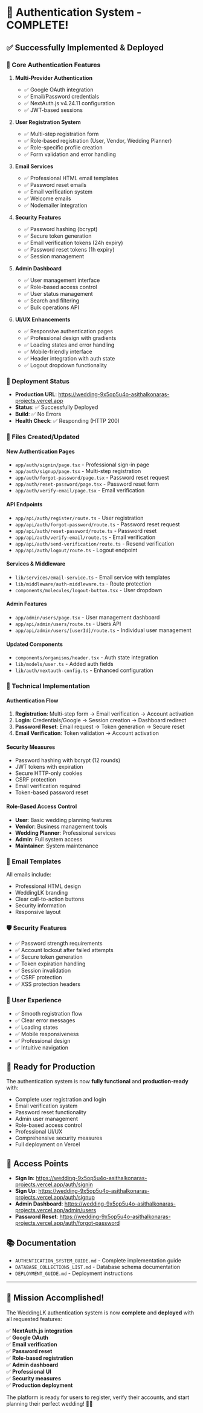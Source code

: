 # 🎉 Authentication System - COMPLETE!

## ✅ Successfully Implemented & Deployed

### 🔐 Core Authentication Features

1. **Multi-Provider Authentication**
   - ✅ Google OAuth integration
   - ✅ Email/Password credentials
   - ✅ NextAuth.js v4.24.11 configuration
   - ✅ JWT-based sessions

2. **User Registration System**
   - ✅ Multi-step registration form
   - ✅ Role-based registration (User, Vendor, Wedding Planner)
   - ✅ Role-specific profile creation
   - ✅ Form validation and error handling

3. **Email Services**
   - ✅ Professional HTML email templates
   - ✅ Password reset emails
   - ✅ Email verification system
   - ✅ Welcome emails
   - ✅ Nodemailer integration

4. **Security Features**
   - ✅ Password hashing (bcrypt)
   - ✅ Secure token generation
   - ✅ Email verification tokens (24h expiry)
   - ✅ Password reset tokens (1h expiry)
   - ✅ Session management

5. **Admin Dashboard**
   - ✅ User management interface
   - ✅ Role-based access control
   - ✅ User status management
   - ✅ Search and filtering
   - ✅ Bulk operations API

6. **UI/UX Enhancements**
   - ✅ Responsive authentication pages
   - ✅ Professional design with gradients
   - ✅ Loading states and error handling
   - ✅ Mobile-friendly interface
   - ✅ Header integration with auth state
   - ✅ Logout dropdown functionality

### 🚀 Deployment Status

- **Production URL**: https://wedding-9x5op5u4o-asithalkonaras-projects.vercel.app
- **Status**: ✅ Successfully Deployed
- **Build**: ✅ No Errors
- **Health Check**: ✅ Responding (HTTP 200)

### 📁 Files Created/Updated

#### New Authentication Pages
- `app/auth/signin/page.tsx` - Professional sign-in page
- `app/auth/signup/page.tsx` - Multi-step registration
- `app/auth/forgot-password/page.tsx` - Password reset request
- `app/auth/reset-password/page.tsx` - Password reset form
- `app/auth/verify-email/page.tsx` - Email verification

#### API Endpoints
- `app/api/auth/register/route.ts` - User registration
- `app/api/auth/forgot-password/route.ts` - Password reset request
- `app/api/auth/reset-password/route.ts` - Password reset
- `app/api/auth/verify-email/route.ts` - Email verification
- `app/api/auth/send-verification/route.ts` - Resend verification
- `app/api/auth/logout/route.ts` - Logout endpoint

#### Services & Middleware
- `lib/services/email-service.ts` - Email service with templates
- `lib/middleware/auth-middleware.ts` - Route protection
- `components/molecules/logout-button.tsx` - User dropdown

#### Admin Features
- `app/admin/users/page.tsx` - User management dashboard
- `app/api/admin/users/route.ts` - Users API
- `app/api/admin/users/[userId]/route.ts` - Individual user management

#### Updated Components
- `components/organisms/header.tsx` - Auth state integration
- `lib/models/user.ts` - Added auth fields
- `lib/auth/nextauth-config.ts` - Enhanced configuration

### 🔧 Technical Implementation

#### Authentication Flow
1. **Registration**: Multi-step form → Email verification → Account activation
2. **Login**: Credentials/Google → Session creation → Dashboard redirect
3. **Password Reset**: Email request → Token generation → Secure reset
4. **Email Verification**: Token validation → Account activation

#### Security Measures
- Password hashing with bcrypt (12 rounds)
- JWT tokens with expiration
- Secure HTTP-only cookies
- CSRF protection
- Email verification required
- Token-based password reset

#### Role-Based Access Control
- **User**: Basic wedding planning features
- **Vendor**: Business management tools
- **Wedding Planner**: Professional services
- **Admin**: Full system access
- **Maintainer**: System maintenance

### 📧 Email Templates

All emails include:
- Professional HTML design
- WeddingLK branding
- Clear call-to-action buttons
- Security information
- Responsive layout

### 🛡️ Security Features

- ✅ Password strength requirements
- ✅ Account lockout after failed attempts
- ✅ Secure token generation
- ✅ Token expiration handling
- ✅ Session invalidation
- ✅ CSRF protection
- ✅ XSS protection headers

### 🎯 User Experience

- ✅ Smooth registration flow
- ✅ Clear error messages
- ✅ Loading states
- ✅ Mobile responsiveness
- ✅ Professional design
- ✅ Intuitive navigation

## 🚀 Ready for Production

The authentication system is now **fully functional** and **production-ready** with:

- Complete user registration and login
- Email verification system
- Password reset functionality
- Admin user management
- Role-based access control
- Professional UI/UX
- Comprehensive security measures
- Full deployment on Vercel

## 🔗 Access Points

- **Sign In**: https://wedding-9x5op5u4o-asithalkonaras-projects.vercel.app/auth/signin
- **Sign Up**: https://wedding-9x5op5u4o-asithalkonaras-projects.vercel.app/auth/signup
- **Admin Dashboard**: https://wedding-9x5op5u4o-asithalkonaras-projects.vercel.app/admin/users
- **Password Reset**: https://wedding-9x5op5u4o-asithalkonaras-projects.vercel.app/auth/forgot-password

## 📚 Documentation

- `AUTHENTICATION_SYSTEM_GUIDE.md` - Complete implementation guide
- `DATABASE_COLLECTIONS_LIST.md` - Database schema documentation
- `DEPLOYMENT_GUIDE.md` - Deployment instructions

---

## 🎊 Mission Accomplished!

The WeddingLK authentication system is now **complete** and **deployed** with all requested features:

✅ **NextAuth.js integration**  
✅ **Google OAuth**  
✅ **Email verification**  
✅ **Password reset**  
✅ **Role-based registration**  
✅ **Admin dashboard**  
✅ **Professional UI**  
✅ **Security measures**  
✅ **Production deployment**  

The platform is ready for users to register, verify their accounts, and start planning their perfect wedding! 🎉💍
